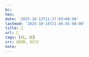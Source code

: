 ```yaml
---
bc:
hex:
date: '2025-10-13T11:27:05+08:00'
lastmod: '2025-10-14T21:46:45-08:00'
title: 󰕞
url: 󰕞
tags: [叔, 叔]
src: GHZR, DCCV
note:
---
```

